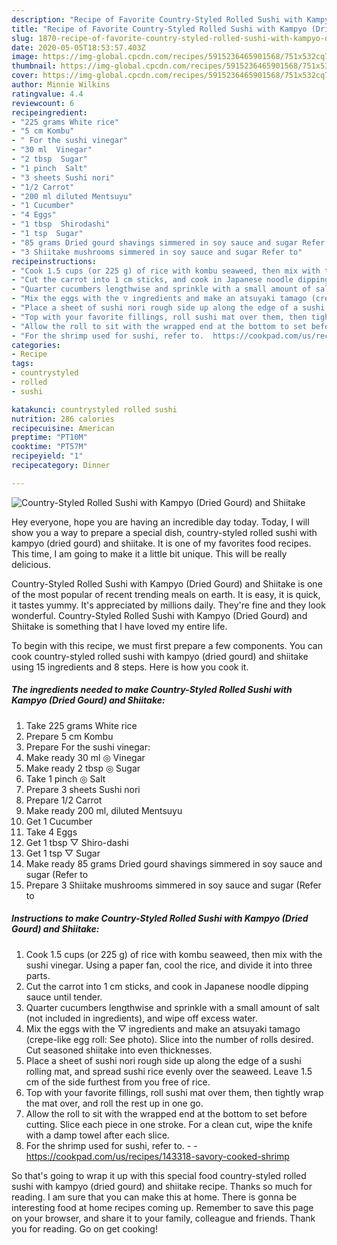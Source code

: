 ```yaml
---
description: "Recipe of Favorite Country-Styled Rolled Sushi with Kampyo (Dried Gourd) and Shiitake"
title: "Recipe of Favorite Country-Styled Rolled Sushi with Kampyo (Dried Gourd) and Shiitake"
slug: 1870-recipe-of-favorite-country-styled-rolled-sushi-with-kampyo-dried-gourd-and-shiitake
date: 2020-05-05T18:53:57.403Z
image: https://img-global.cpcdn.com/recipes/5915236465901568/751x532cq70/country-styled-rolled-sushi-with-kampyo-dried-gourd-and-shiitake-recipe-main-photo.jpg
thumbnail: https://img-global.cpcdn.com/recipes/5915236465901568/751x532cq70/country-styled-rolled-sushi-with-kampyo-dried-gourd-and-shiitake-recipe-main-photo.jpg
cover: https://img-global.cpcdn.com/recipes/5915236465901568/751x532cq70/country-styled-rolled-sushi-with-kampyo-dried-gourd-and-shiitake-recipe-main-photo.jpg
author: Minnie Wilkins
ratingvalue: 4.4
reviewcount: 6
recipeingredient:
- "225 grams White rice"
- "5 cm Kombu"
- " For the sushi vinegar"
- "30 ml  Vinegar"
- "2 tbsp  Sugar"
- "1 pinch  Salt"
- "3 sheets Sushi nori"
- "1/2 Carrot"
- "200 ml diluted Mentsuyu"
- "1 Cucumber"
- "4 Eggs"
- "1 tbsp  Shirodashi"
- "1 tsp  Sugar"
- "85 grams Dried gourd shavings simmered in soy sauce and sugar Refer to"
- "3 Shiitake mushrooms simmered in soy sauce and sugar Refer to"
recipeinstructions:
- "Cook 1.5 cups (or 225 g) of rice with kombu seaweed, then mix with the sushi vinegar. Using a paper fan, cool the rice, and divide it into three parts."
- "Cut the carrot into 1 cm sticks, and cook in Japanese noodle dipping sauce until tender."
- "Quarter cucumbers lengthwise and sprinkle with a small amount of salt (not included in ingredients), and wipe off excess water."
- "Mix the eggs with the ▽ ingredients and make an atsuyaki tamago (crepe-like egg roll: See photo). Slice into the number of rolls desired. Cut seasoned shiitake into even thicknesses."
- "Place a sheet of sushi nori rough side up along the edge of a sushi rolling mat, and spread sushi rice evenly over the seaweed. Leave 1.5 cm of the side furthest from you free of rice."
- "Top with your favorite fillings, roll sushi mat over them, then tightly wrap the mat over, and roll the rest up in one go."
- "Allow the roll to sit with the wrapped end at the bottom to set before cutting. Slice each piece in one stroke. For a clean cut, wipe the knife with a damp towel after each slice."
- "For the shrimp used for sushi, refer to.  https://cookpad.com/us/recipes/143318-savory-cooked-shrimp"
categories:
- Recipe
tags:
- countrystyled
- rolled
- sushi

katakunci: countrystyled rolled sushi 
nutrition: 286 calories
recipecuisine: American
preptime: "PT10M"
cooktime: "PT57M"
recipeyield: "1"
recipecategory: Dinner

---
```



![Country-Styled Rolled Sushi with Kampyo (Dried Gourd) and Shiitake](https://img-global.cpcdn.com/recipes/5915236465901568/751x532cq70/country-styled-rolled-sushi-with-kampyo-dried-gourd-and-shiitake-recipe-main-photo.jpg)

Hey everyone, hope you are having an incredible day today. Today, I will show you a way to prepare a special dish, country-styled rolled sushi with kampyo (dried gourd) and shiitake. It is one of my favorites food recipes. This time, I am going to make it a little bit unique. This will be really delicious.

Country-Styled Rolled Sushi with Kampyo (Dried Gourd) and Shiitake is one of the most popular of recent trending meals on earth. It is easy, it is quick, it tastes yummy. It's appreciated by millions daily. They're fine and they look wonderful. Country-Styled Rolled Sushi with Kampyo (Dried Gourd) and Shiitake is something that I have loved my entire life.




To begin with this recipe, we must first prepare a few components. You can cook country-styled rolled sushi with kampyo (dried gourd) and shiitake using 15 ingredients and 8 steps. Here is how you cook it.

<!--inarticleads1-->

##### The ingredients needed to make Country-Styled Rolled Sushi with Kampyo (Dried Gourd) and Shiitake:

1. Take 225 grams White rice
1. Prepare 5 cm Kombu
1. Prepare  For the sushi vinegar:
1. Make ready 30 ml ◎ Vinegar
1. Make ready 2 tbsp ◎ Sugar
1. Take 1 pinch ◎ Salt
1. Prepare 3 sheets Sushi nori
1. Prepare 1/2 Carrot
1. Make ready 200 ml, diluted Mentsuyu
1. Get 1 Cucumber
1. Take 4 Eggs
1. Get 1 tbsp ▽ Shiro-dashi
1. Get 1 tsp ▽ Sugar
1. Make ready 85 grams Dried gourd shavings simmered in soy sauce and sugar (Refer to
1. Prepare 3 Shiitake mushrooms simmered in soy sauce and sugar (Refer to




<!--inarticleads2-->

##### Instructions to make Country-Styled Rolled Sushi with Kampyo (Dried Gourd) and Shiitake:

1. Cook 1.5 cups (or 225 g) of rice with kombu seaweed, then mix with the sushi vinegar. Using a paper fan, cool the rice, and divide it into three parts.
1. Cut the carrot into 1 cm sticks, and cook in Japanese noodle dipping sauce until tender.
1. Quarter cucumbers lengthwise and sprinkle with a small amount of salt (not included in ingredients), and wipe off excess water.
1. Mix the eggs with the ▽ ingredients and make an atsuyaki tamago (crepe-like egg roll: See photo). Slice into the number of rolls desired. Cut seasoned shiitake into even thicknesses.
1. Place a sheet of sushi nori rough side up along the edge of a sushi rolling mat, and spread sushi rice evenly over the seaweed. Leave 1.5 cm of the side furthest from you free of rice.
1. Top with your favorite fillings, roll sushi mat over them, then tightly wrap the mat over, and roll the rest up in one go.
1. Allow the roll to sit with the wrapped end at the bottom to set before cutting. Slice each piece in one stroke. For a clean cut, wipe the knife with a damp towel after each slice.
1. For the shrimp used for sushi, refer to. -  - https://cookpad.com/us/recipes/143318-savory-cooked-shrimp




So that's going to wrap it up with this special food country-styled rolled sushi with kampyo (dried gourd) and shiitake recipe. Thanks so much for reading. I am sure that you can make this at home. There is gonna be interesting food at home recipes coming up. Remember to save this page on your browser, and share it to your family, colleague and friends. Thank you for reading. Go on get cooking!
